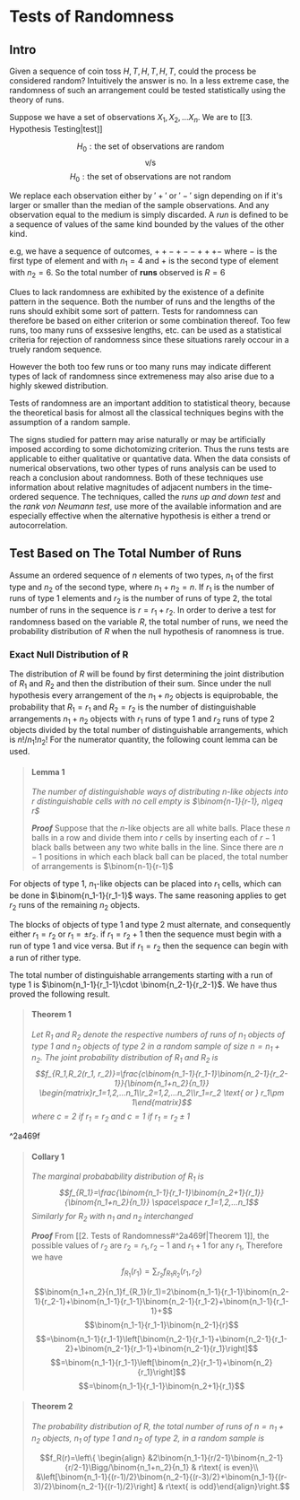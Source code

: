 # Tests of Randomness 
## Intro 
Given a sequence of coin toss $H, T, H, T, H, T$, could the process be considered random? Intuitively the answer is no. In a less extreme case, the randomness of such an arrangement could be tested statistically using the theory of runs. 

Suppose we have a set of observations $X_1, X_2, ...X_n$. We are to [[3. Hypothesis Testing|test]] 

$$H_0:\text{the set of observations are random}$$
$$\text{v/s}$$
$$H_0:\text{the set of observations are not random}$$

We replace each observation either by $'+'$ or $'-'$ sign depending on if it's larger or smaller than the median of the sample observations. And any observation equal to the medium is simply discarded. A *run* is defined to be a sequence of values of the same kind bounded by the values of the other kind. 

e.g, we have a sequence of outcomes, $++-+--+++-$ where $-$ is the first type of element and with $n_1 = 4$ and $+$ is the second type of element with $n_2 = 6$. So the total number of **runs** observed is $R=6$

Clues to lack randomness are exhibited by the existence of a definite pattern in the sequence. Both the number of runs and the lengths of the runs should exhibit some sort of pattern. Tests for randomness can therefore be based on either criterion or some combination thereof. Too few runs, too many runs of exssesive lengths, etc. can be used as a statistical criteria for rejection of randomness since these situations rarely occour in a truely random sequence. 

However the both too few runs or too many runs may indicate different types of lack of randomness since extremeness may also arise due to a highly skewed distribution. 

Tests of randomness are an important addition to statistical theory, because the theoretical basis for almost all the classical techniques begins with the assumption of a random sample. 

The signs studied for pattern may arise naturally or may be artificially imposed according to some dichotomizing criterion. Thus the runs tests are applicable to either qualitative or quantative data. When the data consists of numerical observations, two other types of runs analysis can be used to reach a conclusion about randomness. Both of these techniques use information about relative magnitudes of adjacent numbers in the time-ordered sequence. The techniques, called the *runs up and down test* and the *rank von Neumann test*, use more of the available information and are especially effective when the alternative hypothesis is either a trend or autocorrelation. 

## Test Based on The Total Number of Runs
Assume an ordered sequence of $n$ elements of two types, $n_1$ of the first type and $n_2$ of the second type, where $n_1 + n_2 =n$. If $r_1$ is the number of runs of type 1 elements	and $r_2$  is the number of runs of type 2, the total number of runs in the sequence is $r = r_1 + r_2$. In order to  derive a test for randomness based on the variable $R$, the total number of runs, we need the probability distribution of $R$ when the null hypothesis of ranomness is true. 

### Exact Null Distribution of R 
The distribution of $R$ will be found by first determining the joint distribution of $R_1$ and $R_2$ and then the distribution of their sum. Since under the null hypothesis every arrangement of the $n_1 + n_2$ objects is equiprobable, the probability that $R_1 = r_1$ and $R_2 = r_2$ is the number of distinguishable arrangements $n_1+n_2$ objects with $r_1$ runs of type 1 and $r_2$ runs of type 2 objects divided by the total number of distinguishable arrangements, which is $n!/n_1!n_2!$ For the numerator quantity, the following count lemma can be used.

>#### Lemma 1
>*The number of distinguishable ways of distributing $n$-like objects into $r$ distinguishable cells with no cell empty is $\binom{n-1}{r-1}, n\geq r$*
>
>***Proof*** Suppose that the $n$-like objects are all white balls. Place these 	$n$ balls in a row and divide them into $r$ cells by inserting each of $r-1$ black balls between any two white balls in the line. Since there are $n-1$ positions in which each black ball can be placed, the total number of arrangements is $\binom{n-1}{r-1}$

For objects of type 1, $n_1$-like objects can be placed into $r_1$ cells, which can be done in $\binom{n_1-1}{r_1-1}$ ways. The same reasoning applies to get $r_2$ runs of the remaining $n_2$ objects.

The blocks of objects of type 1 and type 2 must alternate, and consequently either $r_1 = r_2$ or $r_1 = \pm r_2$. if $r_1 = r_2 +1$ then the sequence must begin with a run of type 1 and vice versa. But if $r_1 = r_2$ then the sequence can begin with a run of rither type. 

The total number of distinguishable arrangements starting with a run of type 1 is $\binom{n_1-1}{r_1-1}\cdot \binom{n_2-1}{r_2-1}$. We have thus proved the following result.


>#### Theorem 1
>*Let $R_1$ and $R_2$ denote the respective numbers of runs of $n_1$ objects of type 1 and $n_2$ objects of type 2 in a random sample of size $n=n_1+n_2$. The joint probability distribution of $R_1$ and $R_2$ is
>$$f_{R_1,R_2(r_1, r_2)}=\frac{c\binom{n_1-1}{r_1-1}\binom{n_2-1}{r_2-1}}{\binom{n_1+n_2}{n_1}} \begin{matrix}r_1=1,2,...n_1\\r_2=1,2,...n_2\\r_1=r_2 \text{ or } r_1\pm 1\end{matrix}$$
>where $c=2$ if $r_1=r_2$ and $c=1$ if $r_1=r_2\pm1$*

^2a469f

>#### Collary 1
>*The marginal probabability distribution of $R_1$ is $$f_{R_1}=\frac{\binom{n_1-1}{r_1-1}\binom{n_2+1}{r_1}}{\binom{n_1+n_2}{n_1}} \space\space r_1=1,2,...n_1$$
>Similarly for $R_2$ with $n_1$ and $n_2$ interchanged*
>
>***Proof*** From [[2. Tests of Randomness#^2a469f|Theorem 1]], the possible values of $r_2$ are $r_2=r_1, r_2-1$ and $r_1+1$ for any $r_1$, Therefore we have $$f_{R_1}(r_1)=\sum_{r_2}f_{R_1 R_2}(r_1, r_2)$$
>
>$$\binom{n_1+n_2}{n_1}f_{R_1}(r_1)=2\binom{n_1-1}{r_1-1}\binom{n_2-1}{r_2-1}+\binom{n_1-1}{r_1-1}\binom{n_2-1}{r_1-2}+\binom{n_1-1}{r_1-1}+$$$$\binom{n_1-1}{r_1-1}\binom{n_2-1}{r}$$
>$$=\binom{n_1-1}{r_1-1}\left[\binom{n_2-1}{r_1-1}+\binom{n_2-1}{r_1-2}+\binom{n_2-1}{r_1-1}+\binom{n_2-1}{r_1}\right]$$
>$$=\binom{n_1-1}{r_1-1}\left[\binom{n_2}{r_1-1}+\binom{n_2}{r_1}\right]$$
>$$=\binom{n_1-1}{r_1-1}\binom{n_2+1}{r_1}$$

>#### Theorem 2
>*The probability distribution of $R$, the total number of runs of $n=n_1 + n_2$ objects, $n_1$ of type 1 and $n_2$ of type 2, in a random sample is*
>
>$$f_R(r)=\left\{ \begin{align} &2\binom{n_1-1}{r/2-1}\binom{n_2-1}{r/2-1}\Bigg/\binom{n_1+n_2}{n_1} & r\text{ is even}\\ &\left[\binom{n_1-1}{(r-1)/2}\binom{n_2-1}{(r-3)/2}+\binom{n_1-1}{(r-3)/2}\binom{n_2-1}{(r-1)/2}\right] & r\text{ is odd}\end{align}\right.$$